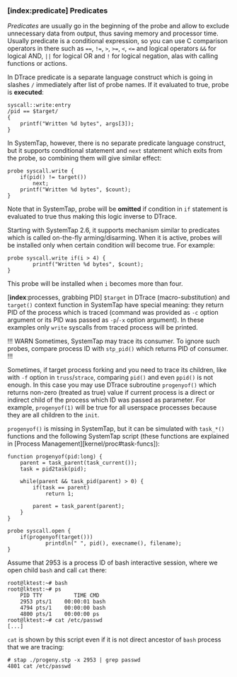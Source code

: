 ### [__index__:predicate] Predicates 

_Predicates_ are usually go in the beginning of the probe and allow to exclude unnecessary data from output, thus saving memory and processor time. Usually predicate is a conditional expression, so you can use C comparison operators in there such as `==`, `!=`, `>`, `>=`, `<`, `<=` and logical operators `&&` for logical AND, `||` for logical OR and `!` for logical negation, alas with calling functions or actions.

In DTrace predicate is a separate language construct which is going in slashes `/` immediately after list of probe names. If it evaluated to true, probe is __executed__:
```
syscall::write:entry 
/pid == $target/
{
	printf("Written %d bytes", args[3]);
}
```

In SystemTap, however, there is no separate predicate language construct, but it supports conditional statement and `next` statement which exits from the probe, so combining them will give similar effect:
```
probe syscall.write {
	if(pid() != target())
		next;
	printf("Written %d bytes", $count);
}
```
Note that in SystemTap, probe will be __omitted__ if condition in `if` statement is evaluated to true thus making this logic inverse to DTrace.

Starting with SystemTap 2.6, it supports mechanism similar to predicates which is called on-the-fly arming/disarming. When it is active, probes will be installed only when certain condition will become true. For example:
```
probe syscall.write if(i > 4) {
		printf("Written %d bytes", $count);
}
```
This probe will be installed when `i` becomes more than four. 

[__index__:processes, grabbing PID] `$target` in DTrace (macro-substitution) and `target()` context function in SystemTap have special meaning: they return PID of the process which is traced (command was provided as `-c` option argument or its PID was passed as `-p`/`-x` option argument). In these examples only `write` syscalls from traced process will be printed.

!!! WARN
Sometimes, SystemTap may trace its consumer. To ignore such probes, compare process ID with `stp_pid()` which returns PID of consumer.
!!!

Sometimes, if target process forking and you need to trace its children, like with `-f` option in `truss`/`strace`, comparing `pid()` and even `ppid()` is not enough. In this case you may use DTrace subroutine `progenyof()` which returns non-zero (treated as true) value if current process is a direct or indirect child of the process which ID was passed as parameter. For example, `progenyof(1)` will be true for all userspace processes because they are all children to the `init`.

`progenyof()` is missing in SystemTap, but it can be simulated with `task_*()` functions and the following SystemTap script (these functions are explained in [Process Management][kernel/proc#task-funcs]):
```
function progenyof(pid:long) {
	parent = task_parent(task_current());
	task = pid2task(pid);

	while(parent && task_pid(parent) > 0) {
		if(task == parent)
			return 1;

		parent = task_parent(parent);
	}
}

probe syscall.open { 
	if(progenyof(target())) 
			printdln(" ", pid(), execname(), filename);
}
```

Assume that 2953 is a process ID of bash interactive session, where we open child `bash` and call `cat` there:
```
root@lktest:~# bash
root@lktest:~# ps
	PID TTY          TIME CMD
	2953 pts/1    00:00:01 bash
	4794 pts/1    00:00:00 bash
	4800 pts/1    00:00:00 ps
root@lktest:~# cat /etc/passwd
[...]
```

`cat` is shown by this script even if it is not direct ancestor of `bash` process that we are tracing:
```
# stap ./progeny.stp -x 2953 | grep passwd
4801 cat /etc/passwd
```

